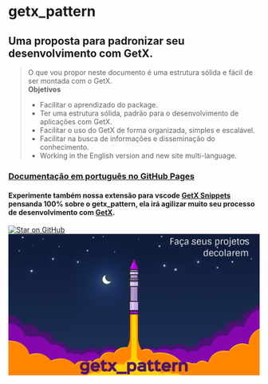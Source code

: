 # getx_pattern
## Uma proposta para padronizar seu desenvolvimento com GetX.  

>O que vou propor neste documento é uma estrutura sólida e fácil de ser montada com o GetX.  
>**Objetivos**  
> - Facilitar o aprendizado do package.  
> - Ter uma estrutura sólida, padrão para o desenvolvimento de aplicações com GetX.  
> - Facilitar o uso do GetX de forma organizada, simples e escalável.  
> - Facilitar na busca de informações e disseminação do conhecimento.  
> - Working in the English version and new site multi-language.  
  

### [Documentação em português no GitHub Pages](https://kauemurakami.github.io/getx_pattern/)  
#### Experimente também nossa extensão para vscode [GetX Snippets](https://marketplace.visualstudio.com/items?itemName=get-snippets.get-snippets) pensanda 100% sobre o **getx_pattern**, ela irá agilizar muito seu processo de desenvolvimento com [GetX](https://pub.dev/packages/get).

[![Star on GitHub](https://img.shields.io/github/stars/kauemurakami/getx_pattern.svg?style=flat&logo=github&colorB=deeppink&label=stars)](https://github.com/kauemurakami/getx_pattern)  
![](images/rocket.png)

